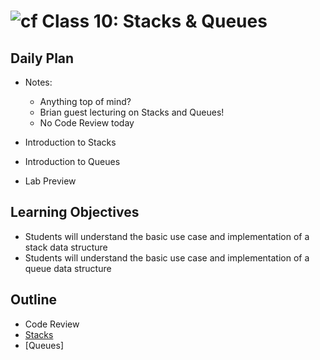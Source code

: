# ![cf](http://i.imgur.com/7v5ASc8.png) Class 10: Stacks & Queues

## Daily Plan
- Notes:
    - Anything top of mind?
    - Brian guest lecturing on Stacks and Queues!
    - No Code Review today
    
- Introduction to Stacks
- Introduction to Queues
- Lab Preview

## Learning Objectives

- Students will understand the basic use case and implementation of a stack data structure
- Students will understand the basic use case and implementation of a queue data structure

## Outline
- Code Review
- [Stacks]
- [Queues]

<!-- links -->
[Stacks]: ./notes/stacks_queues.md#what-is-a-stack
[Queue]: ./notes/stacks_queues.md#what-is-a-queue
